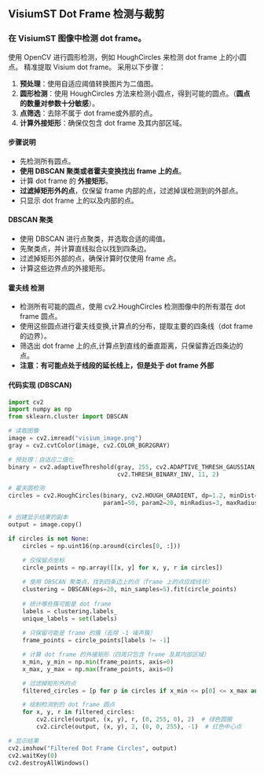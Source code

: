 ## VisiumST Dot Frame 检测与裁剪
### 在 VisiumST 图像中检测 dot frame。

使用 OpenCV 进行圆形检测，例如 HoughCircles 来检测 dot frame 上的小圆点。 精准提取 Visium dot frame。
采用以下步骤：
1. **预处理**：使用自适应阈值转换图片为二值图。
2. **圆形检测**：使用 HoughCircles 方法来检测小圆点，得到可能的圆点。（**圆点的数量对参数十分敏感**）。
3. **点筛选**：去除不属于 dot frame或外部的点。
4. **计算外接矩形**：确保仅包含 dot frame 及其内部区域。

#### **步骤说明**
- 先检测所有圆点。
- **使用 DBSCAN 聚类或者霍夫变换找出 frame 上的点**。
- 计算 dot frame 的 **外接矩形**。
- **过滤掉矩形外的点**，仅保留 frame 内部的点，过滤掉误检测到的外部点。
- 只显示 dot frame 上的以及内部的点。

#### **DBSCAN 聚类**
- 使用 DBSCAN 进行点聚类，并选取合适的阈值。
- 先聚类点，并计算直线拟合以找到四条边。
- 过滤掉矩形外部的点，确保计算时仅使用 frame 点。
- 计算这些边界点的外接矩形。

#### **霍夫线 检测**
- 检测所有可能的圆点，使用 cv2.HoughCircles 检测图像中的所有潜在 dot frame 圆点。
- 使用这些圆点进行霍夫线变换,计算点的分布，提取主要的四条线（dot frame 的边界）。
- 筛选出 dot frame 上的点,计算点到直线的垂直距离，只保留靠近四条边的点。
- **注意：有可能点处于线段的延长线上，但是处于 dot frame 外部**


#### **代码实现 (DBSCAN)**

```python
import cv2
import numpy as np
from sklearn.cluster import DBSCAN

# 读取图像
image = cv2.imread("visium_image.png")
gray = cv2.cvtColor(image, cv2.COLOR_BGR2GRAY)

# 预处理：自适应二值化
binary = cv2.adaptiveThreshold(gray, 255, cv2.ADAPTIVE_THRESH_GAUSSIAN_C,
                               cv2.THRESH_BINARY_INV, 11, 2)

# 霍夫圆检测
circles = cv2.HoughCircles(binary, cv2.HOUGH_GRADIENT, dp=1.2, minDist=10,
                           param1=50, param2=20, minRadius=3, maxRadius=8)

# 创建显示结果的副本
output = image.copy()

if circles is not None:
    circles = np.uint16(np.around(circles[0, :]))
    
    # 仅保留点坐标
    circle_points = np.array([[x, y] for x, y, r in circles])

    # 使用 DBSCAN 聚类点，找到四条边上的点（frame 上的点应成线状）
    clustering = DBSCAN(eps=20, min_samples=5).fit(circle_points)
    
    # 统计哪些簇可能是 dot frame
    labels = clustering.labels_
    unique_labels = set(labels)
    
    # 只保留可能是 frame 的簇（去除 -1 噪声簇）
    frame_points = circle_points[labels != -1]

    # 计算 dot frame 的外接矩形（四周只包含 frame 及其内部区域）
    x_min, y_min = np.min(frame_points, axis=0)
    x_max, y_max = np.max(frame_points, axis=0)

    # 过滤掉矩形外的点
    filtered_circles = [p for p in circles if x_min <= p[0] <= x_max and y_min <= p[1] <= y_max]

    # 绘制检测到的 dot frame 圆点
    for x, y, r in filtered_circles:
        cv2.circle(output, (x, y), r, (0, 255, 0), 2)  # 绿色圆圈
        cv2.circle(output, (x, y), 2, (0, 0, 255), -1)  # 红色中心点

# 显示结果
cv2.imshow("Filtered Dot Frame Circles", output)
cv2.waitKey(0)
cv2.destroyAllWindows()
```

